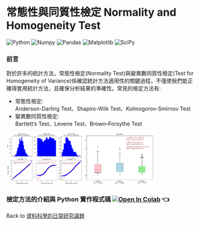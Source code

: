# 常態性與同質性檢定 Normality and Homogeneity Test    

![Python](https://img.shields.io/badge/Python-3.10.12-blue.svg) ![Numpy](https://img.shields.io/badge/NumPy-1.25.2-range.svg) ![Pandas](https://img.shields.io/badge/Pandas-1.5.3-range.svg) ![Matplotlib](https://img.shields.io/badge/Matplotlib-3.7.1-range.svg) ![SciPy](https://img.shields.io/badge/SciPy-1.11.4-range.svg)   

### 前言  
對於許多的統計方法，常態性檢定(Normality Test)與變異數同質性檢定(Test for Homogeneity of Variance)係確認統計方法適用性的關鍵過程，不僅使我們能正確得套用統計方法，且確保分析結果的準確性。常見的檢定方法有:    
  * 常態性檢定:    
    Anderson-Darling Test、Shapiro-Wilk Test、Kolmogorov-Smirnov Test
  * 變異數同質性檢定:   
    Bartlett’s Test、Levene Test、Brown–Forsythe Test

<p align="left">
      <img src="./imgs/Anderson_Darling_Test.png"  width="40%" height="40%">
      <img src="./imgs/Tset_for_Homogeneity_of_Nonnormal_Samples.png"  width="37%" height="37%">
</p>

### 檢定方法的介紹與 Python 實作程式碼   [![Open In Colab](https://colab.research.google.com/assets/colab-badge.svg)](https://colab.research.google.com/github/YenLinWu/Daily_Work_of_Data_Science/blob/Dev/Normality_and_Homogeneity_Test/Normality_and_Homogeneity_Test.ipynb)  :point_left:   
    
Back to [資料科學的日常研究議題](https://github.com/YenLinWu/Daily_Work_of_Data_Science/blob/Dev/README.md#%E7%A0%94%E7%A9%B6%E8%AD%B0%E9%A1%8C)
